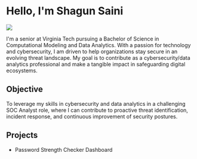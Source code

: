 # Hello, I'm Shagun Saini
<a href="https://www.linkedin.com/in/shagun-saini-989162234/"><img src="https://img.shields.io/badge/-LinkedIn-0072b1?&style=for-the-badge&logo=linkedin&logoColor=white" /></a>

I'm a senior at Virginia Tech pursuing a Bachelor of Science in Computational Modeling and Data Analytics. With a passion for technology and cybersecurity, I am driven to help organizations stay secure in an evolving threat landscape. My goal is to contribute as a cybersecurity/data analytics professional and make a tangible impact in safeguarding digital ecosystems.  

## Objective
To leverage my skills in cybersecurity and data analytics in a challenging SOC Analyst role, where I can contribute to proactive threat identification, incident response, and continuous improvement of security postures.  

## Projects
- Password Strength Checker Dashboard
